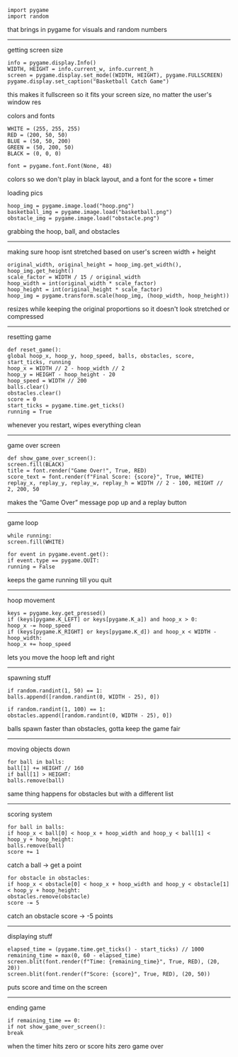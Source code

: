 
`import pygame`  
`import random`  

that brings in pygame for visuals and random numbers

---

getting screen size  

`info = pygame.display.Info()`  
`WIDTH, HEIGHT = info.current_w, info.current_h`  
`screen = pygame.display.set_mode((WIDTH, HEIGHT), pygame.FULLSCREEN)`  
`pygame.display.set_caption("Basketball Catch Game")`  

this makes it fullscreen so it fits your screen size, no matter the user's window res



colors and fonts  

`WHITE = (255, 255, 255)`  
`RED = (200, 50, 50)`  
`BLUE = (50, 50, 200)`  
`GREEN = (50, 200, 50)`  
`BLACK = (0, 0, 0)`  

`font = pygame.font.Font(None, 48)`  

colors so we don't play in black layout, and a font for the score + timer  



loading pics  

`hoop_img = pygame.image.load("hoop.png")`  
`basketball_img = pygame.image.load("basketball.png")`  
`obstacle_img = pygame.image.load("obstacle.png")`  

grabbing the hoop, ball, and obstacles  

---

making sure hoop isnt stretched based on user's screen width + height

`original_width, original_height = hoop_img.get_width(), hoop_img.get_height()`  
`scale_factor = WIDTH / 15 / original_width`  
`hoop_width = int(original_width * scale_factor)`  
`hoop_height = int(original_height * scale_factor)`  
`hoop_img = pygame.transform.scale(hoop_img, (hoop_width, hoop_height))`  

resizes while keeping the original proportions so it doesn't look stretched or compressed  

---

resetting game  

`def reset_game():`  
`global hoop_x, hoop_y, hoop_speed, balls, obstacles, score, start_ticks, running`  
`hoop_x = WIDTH // 2 - hoop_width // 2`  
`hoop_y = HEIGHT - hoop_height - 20`  
`hoop_speed = WIDTH // 200`  
`balls.clear()`  
`obstacles.clear()`  
`score = 0`  
`start_ticks = pygame.time.get_ticks()`  
`running = True`  

whenever you restart, wipes everything clean  

---

game over screen  

`def show_game_over_screen():`  
`screen.fill(BLACK)`  
`title = font.render("Game Over!", True, RED)`  
`score_text = font.render(f"Final Score: {score}", True, WHITE)`  
`replay_x, replay_y, replay_w, replay_h = WIDTH // 2 - 100, HEIGHT // 2, 200, 50`  

makes the “Game Over” message pop up and a replay button  

---

game loop  

`while running:`  
`screen.fill(WHITE)`  

`for event in pygame.event.get():`  
`if event.type == pygame.QUIT:`  
`running = False`  

keeps the game running till you quit  

---

hoop movement  

`keys = pygame.key.get_pressed()`  
`if (keys[pygame.K_LEFT] or keys[pygame.K_a]) and hoop_x > 0:`  
`hoop_x -= hoop_speed`  
`if (keys[pygame.K_RIGHT] or keys[pygame.K_d]) and hoop_x < WIDTH - hoop_width:`  
`hoop_x += hoop_speed`  

lets you move the hoop left and right  

---

spawning stuff  

`if random.randint(1, 50) == 1:`  
`balls.append([random.randint(0, WIDTH - 25), 0])`  

`if random.randint(1, 100) == 1:`  
`obstacles.append([random.randint(0, WIDTH - 25), 0])`  

balls spawn faster than obstacles, gotta keep the game fair  

---

moving objects down  

`for ball in balls:`  
`ball[1] += HEIGHT // 160`  
`if ball[1] > HEIGHT:`  
`balls.remove(ball)`  

same thing happens for obstacles but with a different list  

---

scoring system  

`for ball in balls:`  
`if hoop_x < ball[0] < hoop_x + hoop_width and hoop_y < ball[1] < hoop_y + hoop_height:`  
`balls.remove(ball)`  
`score += 1`  

catch a ball -> get a point  

`for obstacle in obstacles:`  
`if hoop_x < obstacle[0] < hoop_x + hoop_width and hoop_y < obstacle[1] < hoop_y + hoop_height:`  
`obstacles.remove(obstacle)`  
`score -= 5`  

catch an obstacle score -> -5 points  

---

displaying stuff  

`elapsed_time = (pygame.time.get_ticks() - start_ticks) // 1000`  
`remaining_time = max(0, 60 - elapsed_time)`  
`screen.blit(font.render(f"Time: {remaining_time}", True, RED), (20, 20))`  
`screen.blit(font.render(f"Score: {score}", True, RED), (20, 50))`  

puts score and time on the screen  

---

ending game  

`if remaining_time == 0:`  
`if not show_game_over_screen():`  
`break`  

when the timer hits zero or score hits zero game over  

